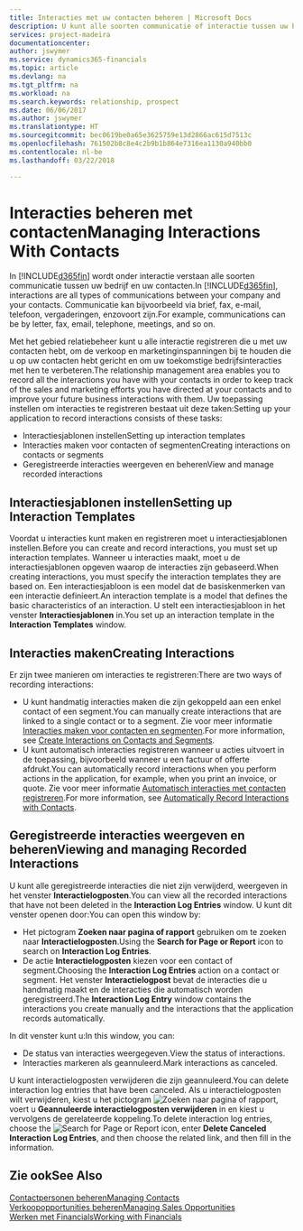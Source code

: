 ```yaml
---
title: Interacties met uw contacten beheren | Microsoft Docs
description: U kunt alle soorten communicatie of interactie tussen uw bedrijf en uw contacten beheren. Bijvoorbeeld brieven, telefoongesprekken, vergaderingen, enzovoort.
services: project-madeira
documentationcenter: 
author: jswymer
ms.service: dynamics365-financials
ms.topic: article
ms.devlang: na
ms.tgt_pltfrm: na
ms.workload: na
ms.search.keywords: relationship, prospect
ms.date: 06/06/2017
ms.author: jswymer
ms.translationtype: HT
ms.sourcegitcommit: bec0619be0a65e3625759e13d2866ac615d7513c
ms.openlocfilehash: 761502b8c8e4c2b9b1b864e7316ea1130a940bb0
ms.contentlocale: nl-be
ms.lasthandoff: 03/22/2018

---
```

# <a name="managing-interactions-with-contacts"></a><span data-ttu-id="17c79-103">Interacties beheren met contacten</span><span class="sxs-lookup"><span data-stu-id="17c79-103">Managing Interactions With Contacts</span></span>
<span data-ttu-id="17c79-104">In [!INCLUDE[d365fin](includes/d365fin_md.md)] wordt onder interactie verstaan alle soorten communicatie tussen uw bedrijf en uw contacten.</span><span class="sxs-lookup"><span data-stu-id="17c79-104">In [!INCLUDE[d365fin](includes/d365fin_md.md)], interactions are all types of communications between your company and your contacts.</span></span> <span data-ttu-id="17c79-105">Communicatie kan bijvoorbeeld via brief, fax, e-mail, telefoon, vergaderingen, enzovoort zijn.</span><span class="sxs-lookup"><span data-stu-id="17c79-105">For example, communications can be by letter, fax, email, telephone, meetings, and so on.</span></span>

<span data-ttu-id="17c79-106">Met het gebied relatiebeheer kunt u alle interactie registreren die u met uw contacten hebt, om de verkoop en marketinginspanningen bij te houden die u op uw contacten hebt gericht en om uw toekomstige bedrijfsinteracties met hen te verbeteren.</span><span class="sxs-lookup"><span data-stu-id="17c79-106">The relationship management area enables you to record all the interactions you have with your contacts in order to keep track of the sales and marketing efforts you have directed at your contacts and to improve your future business interactions with them.</span></span> <span data-ttu-id="17c79-107">Uw toepassing instellen om interacties te registreren bestaat uit deze taken:</span><span class="sxs-lookup"><span data-stu-id="17c79-107">Setting up your application to record interactions consists of these tasks:</span></span>

* <span data-ttu-id="17c79-108">Interactiesjablonen instellen</span><span class="sxs-lookup"><span data-stu-id="17c79-108">Setting up interaction templates</span></span>  
* <span data-ttu-id="17c79-109">Interacties maken voor contacten of segmenten</span><span class="sxs-lookup"><span data-stu-id="17c79-109">Creating interactions on contacts or segments</span></span>  
* <span data-ttu-id="17c79-110">Geregistreerde interacties weergeven en beheren</span><span class="sxs-lookup"><span data-stu-id="17c79-110">View and manage recorded interactions</span></span>  

##  <a name="setting-up-interaction-templates"></a><span data-ttu-id="17c79-111">Interactiesjablonen instellen</span><span class="sxs-lookup"><span data-stu-id="17c79-111">Setting up Interaction Templates</span></span>
<span data-ttu-id="17c79-112">Voordat u interacties kunt maken en registreren moet u interactiesjablonen instellen.</span><span class="sxs-lookup"><span data-stu-id="17c79-112">Before you can create and record interactions, you must set up interaction templates.</span></span> <span data-ttu-id="17c79-113">Wanneer u interacties maakt, moet u de interactiesjablonen opgeven waarop de interacties zijn gebaseerd.</span><span class="sxs-lookup"><span data-stu-id="17c79-113">When creating interactions, you must specify the interaction templates they are based on.</span></span> <span data-ttu-id="17c79-114">Een interactiesjabloon is een model dat de basiskenmerken van een interactie definieert.</span><span class="sxs-lookup"><span data-stu-id="17c79-114">An interaction template is a model that defines the basic characteristics of an interaction.</span></span>
<span data-ttu-id="17c79-115">U stelt een interactiesjabloon in het venster **Interactiesjablonen** in.</span><span class="sxs-lookup"><span data-stu-id="17c79-115">You set up an interaction template in the **Interaction Templates** window.</span></span>  

## <a name="creating-interactions"></a><span data-ttu-id="17c79-116">Interacties maken</span><span class="sxs-lookup"><span data-stu-id="17c79-116">Creating Interactions</span></span>
<span data-ttu-id="17c79-117">Er zijn twee manieren om interacties te registreren:</span><span class="sxs-lookup"><span data-stu-id="17c79-117">There are two ways of recording interactions:</span></span>

* <span data-ttu-id="17c79-118">U kunt handmatig  interacties maken die zijn gekoppeld aan een enkel contact of een segment.</span><span class="sxs-lookup"><span data-stu-id="17c79-118">You can manually create interactions that are linked to a single contact or to a segment.</span></span> <span data-ttu-id="17c79-119">Zie voor meer informatie [Interacties maken voor contacten en segmenten](marketing-how-create-interactions.md).</span><span class="sxs-lookup"><span data-stu-id="17c79-119">For more information, see [Create Interactions on Contacts and Segments](marketing-how-create-interactions.md).</span></span>  
* <span data-ttu-id="17c79-120">U kunt automatisch interacties registreren wanneer u acties uitvoert in de toepassing, bijvoorbeeld wanneer u een factuur of offerte afdrukt.</span><span class="sxs-lookup"><span data-stu-id="17c79-120">You can automatically record interactions when you perform actions in the application, for example, when you print an invoice, or quote.</span></span> <span data-ttu-id="17c79-121">Zie voor meer informatie [Automatisch interacties met contacten registreren](marketing-auto-record-interactions.md).</span><span class="sxs-lookup"><span data-stu-id="17c79-121">For more information, see [Automatically Record Interactions with Contacts](marketing-auto-record-interactions.md).</span></span>

## <a name="viewing-and-managing-recorded-interactions"></a><span data-ttu-id="17c79-122">Geregistreerde interacties weergeven en beheren</span><span class="sxs-lookup"><span data-stu-id="17c79-122">Viewing and managing Recorded Interactions</span></span>
<span data-ttu-id="17c79-123">U kunt alle geregistreerde interacties die niet zijn verwijderd, weergeven in het venster **Interactielogposten**.</span><span class="sxs-lookup"><span data-stu-id="17c79-123">You can view all the recorded interactions that have not been deleted in the **Interaction Log Entries** window.</span></span> <span data-ttu-id="17c79-124">U kunt dit venster openen door:</span><span class="sxs-lookup"><span data-stu-id="17c79-124">You can open this window by:</span></span>

* <span data-ttu-id="17c79-125">Het pictogram **Zoeken naar pagina of rapport** gebruiken om te zoeken naar **Interactielogposten**.</span><span class="sxs-lookup"><span data-stu-id="17c79-125">Using the **Search for Page or Report** icon to search on **Interaction Log Entries**.</span></span>
* <span data-ttu-id="17c79-126">De actie **Interactielogposten** kiezen voor een contact of segment.</span><span class="sxs-lookup"><span data-stu-id="17c79-126">Choosing the **Interaction Log Entries** action on a contact or segment.</span></span>
  <span data-ttu-id="17c79-127">Het venster **Interactielogpost** bevat de interacties die u handmatig maakt en de interacties die automatisch worden geregistreerd.</span><span class="sxs-lookup"><span data-stu-id="17c79-127">The **Interaction Log Entry** window contains the interactions you create manually and the interactions that the application records automatically.</span></span>

<span data-ttu-id="17c79-128">In dit venster kunt u:</span><span class="sxs-lookup"><span data-stu-id="17c79-128">In this window, you can:</span></span>

* <span data-ttu-id="17c79-129">De status van interacties weergegeven.</span><span class="sxs-lookup"><span data-stu-id="17c79-129">View the status of interactions.</span></span>
* <span data-ttu-id="17c79-130">Interacties markeren als geannuleerd.</span><span class="sxs-lookup"><span data-stu-id="17c79-130">Mark interactions as canceled.</span></span>

<span data-ttu-id="17c79-131">U kunt interactielogposten verwijderen die zijn geannuleerd.</span><span class="sxs-lookup"><span data-stu-id="17c79-131">You can delete interaction log entries that have been canceled.</span></span> <span data-ttu-id="17c79-132">Als u interactielogposten wilt verwijderen, kiest u het pictogram ![Zoeken naar pagina of rapport](media/ui-search/search_small.png "pictogram Zoeken naar pagina of rapport"), voert u **Geannuleerde interactielogposten verwijderen** in en kiest u vervolgens de gerelateerde koppeling.</span><span class="sxs-lookup"><span data-stu-id="17c79-132">To delete interaction log entries, choose the ![Search for Page or Report](media/ui-search/search_small.png "Search for Page or Report icon") icon, enter **Delete Canceled Interaction Log Entries**, and then choose the related link, and then fill in the information.</span></span>

## <a name="see-also"></a><span data-ttu-id="17c79-133">Zie ook</span><span class="sxs-lookup"><span data-stu-id="17c79-133">See Also</span></span>
[<span data-ttu-id="17c79-134">Contactpersonen beheren</span><span class="sxs-lookup"><span data-stu-id="17c79-134">Managing Contacts</span></span>](marketing-contacts.md)  
[<span data-ttu-id="17c79-135">Verkoopopportunities beheren</span><span class="sxs-lookup"><span data-stu-id="17c79-135">Managing Sales Opportunities</span></span>](marketing-manage-sales-opportunities.md)  
[<span data-ttu-id="17c79-136">Werken met Financials</span><span class="sxs-lookup"><span data-stu-id="17c79-136">Working with Financials</span></span>](ui-work-product.md)  

